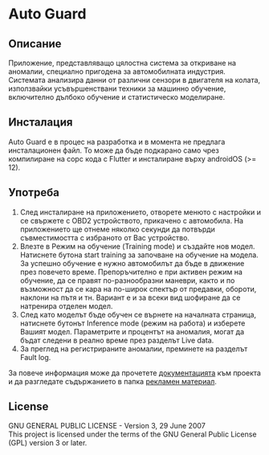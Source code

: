 # Auto Guard

## Описание
Приложение, представляващо цялостна система за откриване на аномалии, специално пригодена за автомобилната индустрия. Системата анализира данни от различни сензори в двигателя на колата, използвайки усъвършенствани техники за машинно обучение, включително дълбоко обучение и статистическо моделиране. 

## Инсталация
Auto Guard е в процес на разработка и в момента не предлага инсталационен файл. То може да бъде подкарано само чрез компилиране на сорс кода с Flutter и инсталиране върху androidOS (>= 12). 

## Употреба
1. След инсталиране на приложението, отворете менюто с настройки и се свържете с OBD2 устройството, прикачено с автомобила. На приложението ще отнеме няколко секунди да потвърди съвместимостта с избраното от Вас устройство.
2. Влезте в Режим на обучение (Training mode) и създайте нов модел. Натиснете бутона start training за започване на обучение на модела. За успешно обучение е нужно автомобилът да бъде в движение през повечето време. Препоръчително е при активен режим на обучение, да се правят по-разнообразни маневри, както и по възможност да се кара на по-широк спектър от предавки, обороти, наклони на пътя и тн. Вариант е и за всеки вид шофиране да се натренира отделен модел.
3. След като моделът бъде обучен се върнете на началната страница, натиснете бутонът Inference mode (режим на работа) и изберете Вашият модел. Параметрите и процентът на аномалия, могат да бъдат следени в реално време през разделът Live data.
4. За преглед на регистрираните аномалии, преминете на разделът Fault log.
  
За повече информация може да прочетете [документацията](Documentaciq1.docx) към проекта и да разгледате съдържанието в папка [рекламен материал](reklamen_material).

## License
GNU GENERAL PUBLIC LICENSE - Version 3, 29 June 2007  
This project is licensed under the terms of the GNU General Public License (GPL) version 3 or later.
